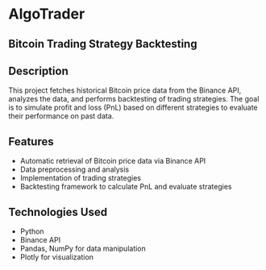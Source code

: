 # AlgoTrader

## Bitcoin Trading Strategy Backtesting

## Description
This project fetches historical Bitcoin price data from the Binance API, analyzes the data, and performs backtesting of trading strategies. The goal is to simulate profit and loss (PnL) based on different strategies to evaluate their performance on past data.

## Features
- Automatic retrieval of Bitcoin price data via Binance API  
- Data preprocessing and analysis  
- Implementation of trading strategies  
- Backtesting framework to calculate PnL and evaluate strategies

## Technologies Used
- Python  
- Binance API  
- Pandas, NumPy for data manipulation  
- Plotly for visualization 
